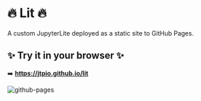 # 🔥 Lit 🔥

A custom JupyterLite deployed as a static site to GitHub Pages.

## ✨ Try it in your browser ✨

➡️ **https://jtpio.github.io/lit**

![github-pages](https://user-images.githubusercontent.com/591645/120649478-18258400-c47d-11eb-80e5-185e52ff2702.gif)
